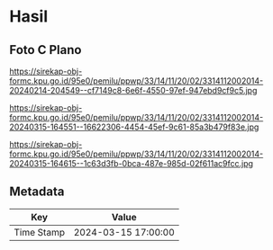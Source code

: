 # Hasil

## Foto C Plano

https://sirekap-obj-formc.kpu.go.id/95e0/pemilu/ppwp/33/14/11/20/02/3314112002014-20240214-204549--cf7149c8-6e6f-4550-97ef-947ebd9cf9c5.jpg

https://sirekap-obj-formc.kpu.go.id/95e0/pemilu/ppwp/33/14/11/20/02/3314112002014-20240315-164551--16622306-4454-45ef-9c61-85a3b479f83e.jpg

https://sirekap-obj-formc.kpu.go.id/95e0/pemilu/ppwp/33/14/11/20/02/3314112002014-20240315-164615--1c63d3fb-0bca-487e-985d-02f611ac9fcc.jpg


## Metadata

| Key        | Value               |
| ---------- | ------------------- |
| Time Stamp | 2024-03-15 17:00:00 |



